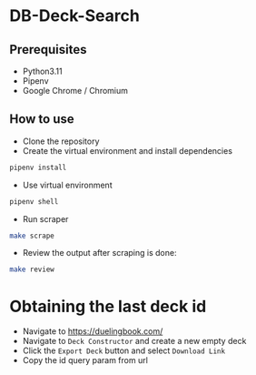 # DB-Deck-Search

## Prerequisites
- Python3.11
- Pipenv
- Google Chrome / Chromium

## How to use
- Clone the repository
- Create the virtual environment and install dependencies
```bash
pipenv install
```
- Use virtual environment
```bash
pipenv shell
```
- Run scraper
```bash
make scrape
```
- Review the output after scraping is done:
```bash
make review
```

# Obtaining the last deck id
- Navigate to https://duelingbook.com/
- Navigate to `Deck Constructor` and create a new empty deck
- Click the `Export Deck` button and select `Download Link`
- Copy the id query param from url
